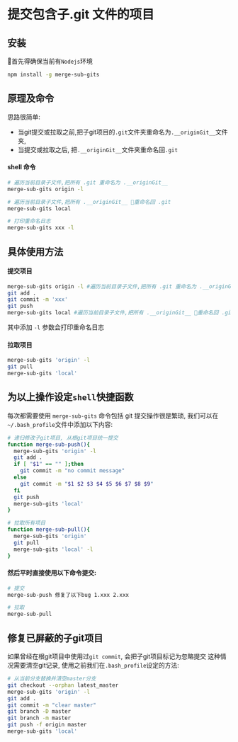 # 提交包含子.git 文件的项目

## 安装

首先得确保当前有`Nodejs`环境

```sh
npm install -g merge-sub-gits
```


## 原理及命令

思路很简单:
- 当git提交或拉取之前,把子git项目的`.git`文件夹重命名为`.__originGit__`文件夹,
- 当提交或拉取之后, 把`.__originGit__`文件夹重命名回`.git`

#### shell 命令

```sh
# 遍历当前目录子文件,把所有 .git 重命名为 .__originGit__
merge-sub-gits origin -l 

# 遍历当前目录子文件,把所有 .__originGit__ 重命名回 .git
merge-sub-gits local

# 打印重命名日志
merge-sub-gits xxx -l 
```

## 具体使用方法

#### 提交项目

```sh
merge-sub-gits origin -l #遍历当前目录子文件,把所有 .git 重命名为 .__originGit__
git add .
git commit -m 'xxx'
git push
merge-sub-gits local #遍历当前目录子文件,把所有 .__originGit__ 重命名回 .git
```

其中添加 `-l` 参数会打印重命名日志

#### 拉取项目

```sh
merge-sub-gits 'origin' -l
git pull
merge-sub-gits 'local'
```

## 为以上操作设定`shell`快捷函数

每次都需要使用 `merge-sub-gits` 命令包括 git 提交操作很是繁琐, 我们可以在`~/.bash_profile`文件中添加以下内容:

```sh
# 递归修改子git项目, 从根git项目统一提交
function merge-sub-push(){
  merge-sub-gits 'origin' -l
  git add .
  if [ "$1" == "" ];then
    git commit -m "no commit message"
  else 
    git commit -m "$1 $2 $3 $4 $5 $6 $7 $8 $9"
  fi
  git push
  merge-sub-gits 'local'
}

# 拉取所有项目
function merge-sub-pull(){
  merge-sub-gits 'origin'
  git pull
  merge-sub-gits 'local' -l
}
```

#### 然后平时直接使用以下命令提交:

```sh
# 提交
merge-sub-push 修复了以下bug 1.xxx 2.xxx

# 拉取
merge-sub-pull
```

## 修复已屏蔽的子git项目

如果曾经在根git项目中使用过`git commit`, 会把子git项目标记为忽略提交
这种情况需要清空git记录, 使用之前我们在`.bash_profile`设定的方法:

```sh
# 从当前分支替换并清空master分支
git checkout --orphan latest_master
merge-sub-gits 'origin' -l
git add .
git commit -m "clear master"
git branch -D master
git branch -m master
git push -f origin master
merge-sub-gits 'local'
```
